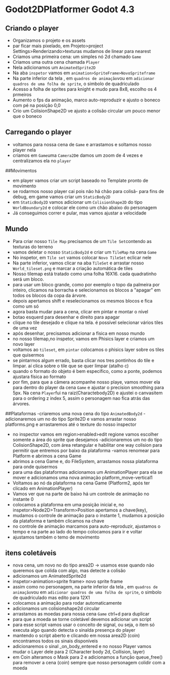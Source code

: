 # Godot2DPlatformer Godot 4.3
## Criando o player
- Organizamos o projeto e os assets
- par ficar mais pixelado, em Projeto>project Settings>Renderizando>texturas mudamos de linear para nearest  
- Criamos uma primeira cena: um simples nó 2d chamado `Game`
- Criamos uma outra cena chamada `Player`
- Nela adicionamos um `AnimatedSprite2D`
- Na aba `inspetor` vamos em `animation>SpriteFrame>NovoSpriteframe`
- Na parte inferior da tela , em `quadros de animação`vou em `adicionar quadros de uma folha de sprite`, o simbolo de quadriculado
- Acesso a folha de sprites para knight e mudo para 8x8, escolho os 4 prmeiros
- Aumento o fps da animação, marco auto-reproduzir e ajusto o boneco com pé na posição 0,0
- Crio um ColisionShape2D ve ajusto a colisão circular um pouco menor que o boneco

## Carregando o player
- voltamos para nossa cena de `Game` e arrastamos e soltamos nosso player nela
- criamos em `Game`uma `Camera2D`e damos um zoom de 4 vezes e centralizamos ela no `player`

##Movimentos
- em player vamos criar um script baseado no Template pronto de movimento
- se rodarmos nosso player cai pois não há chão para colisã- para fins de debug, em game vamos criar um `StaticBody2D`
- em `StaticBody2D` vamos adicionar um `ColisionShape2D` do tipo `WorldBoundary2d` e colocar ele como um chão abaixo do personagem
- Já conseguimos correr e pular, mas vamos ajustar a velocidade

## Mundo
- Para criar nosso `Tile Map` precisamos de um `Tile Set`contendo as texturas do terreno
- vamos deletar o nosso `StaticBody2d` e criar um `TileMap` na cena `Game`
- No inspetor, em `Tile set` vamos colocar `Novo TileSet` eclicar nele
- Na parte inferior, vamos clicar na aba `TileSet` e arrastar nosso `World_tileset.png` e marcar a criação automática de tiles
- Nosso tilemap está tratado como uma folha 16X16. cada quadratinho será um bloco.
- para usar um bloco grande, como por exemplo o topo da palmeira por inteiro,  clicamos na borracha e selecionamos os blocos a "apagar" em todos os blocos da copa da árvore. 
- depois apertamos shift e reselecionamos os mesmos blocos e fica como um só
- agora basta mudar para a cena, clicar em pintar e montar o nível
- botao esquerd para desenhar e direito para apagar
- clique no tile desejado e clique na tela. é possível selecionar vários tiles de uma vez
- após desenhar, precisamos adicionar a física em nosso mundo
- no nosso tilemap,no inspetor, vamos em Phisics layer e criamos um novo layer
- voltamos ao `tileset`, em `pintar` colocamos o phisics layer sobre os tiles que quisermos
- se pintarmos algum errado, basta clicar nos tres pontinhos do tile e limpar. aí clica sobre o tile que se quer limpar (atalho c)
- quando o formato do objeto é bem específico, como a ponte, podemos ajustara física ao formato
- por fim, para que a câmera acompanhe nosso playe, vamos mover ela para dentro do player da cena `Game` e ajustar o precision smoothing para 5px. Na cena `Player`fui na raiz(Charactebody2D) e  ajustei o canvasitem para o ordering z index 5, assim o personagem nao fica atrás das árvores. 

##Plataformas
-criaremos uma nova cena do tipo `AnimatedBody2d`
-adicionaremos um no do tipo Sprite2D e vamos arrastar nosso platforms.png e arrastaremos até o texture do nosso inspector
- no inspector vamos em region>enabled>edit regione vamos escolher somente a área do sprite que desejamos
-adicionaremos um no do tipo ColisionShape2D, com área retangular e habilitar one way colision para permitir que entremos por baixo da plataforma 
-vamos renomear para Platform e abrimos a cena Game 
- abrimos a cena Game e, do FileSystem, arrastamos nossa plataforma para onde quisermos
- para uma das plataformas adicionamos um AnimationPlayer para ela se mover e adicionamos uma nova animação platform_move-vertical1
- Voltamos ao nó da plataforma na cena Game (Platform2, após ter clicado em AnimationPlayer) 
- Vamos ver que na parte de baixo há um controle de animação no instante 0
- colocamos a plataforma em uma posição inicial e, no inspetor>Node2D>Transform>Position apertamos a chave(key), 
- mudamos o controle de animação para o instante 1, mudamos a posição da plataforma e também clicamos na chave
- no  controle de animação marcamos para auto-reproduzir, ajustamos o tempo e na parte ao lado do tempo colocamos para ir e voltar
- ajustamos também o temo de  movimento

## itens coletáveis
- nova cena, um novo no do tipo area2D -> usamos esse quando não queremos que colida com algo, mas detecte a colisão
- adicionamos um AnimatedSprite2d
- inspetor>animation>sprite frame> novo sprite frame
- assim como no personagem, na parte inferior da tela , em `quadros de animação`vou em `adicionar quadros de uma folha de sprite`, o simbolo de quadriculado mas edito para 12X1
- colocamos a animação para rodar automaticamente
- adicionamos um colisionshape2d circular
- arrastamos as moedas para nossa cena `Game` ctrl+d para duplicar
- para que a moeda se torne coletável devemos adicionar um script
- para esse script vamos usar o conceito de signal, ou seja, o item só executa algo quando detecta o sinalda presença do player
- mantendo o script aberto e clicando em nossa area2D (coin) encontramos todos os sinais disponíveis
- adicionaremos o sinal _on_body_entered e no nosso Player vamos mudar o Layer dele para 2 (Character body 2d, Collision, layer)
- em Coin alteramos o Mask para 2 e adicionamos a função queue_free() para remover a cena (coin) sempre que nosso personagem colidir com a moeda
